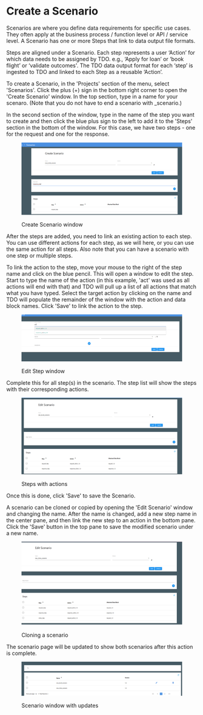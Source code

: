 # Create a Scenario

Scenarios are where you define data requirements for specific use cases. They often apply at the business process / function level or API / service level. A Scenario has one or more Steps that link to data output file formats.

Steps are aligned under a Scenario. Each step represents a user ‘Action’ for which data needs to be assigned by TDO. e.g., ‘Apply for loan’ or ‘book flight’ or ‘validate outcomes'. The TDO data output format for each ‘step’ is ingested to TDO and linked to each Step as a reusable ‘Action’.

To create a Scenario, in the 'Projects' section of the menu, select 'Scenarios'.  Click the plus (+) sign in the bottom right corner to open the 'Create Scenario' window.  In the top section, type in a name for your scenaro.  (Note that you do not have to end a scenario with \_scenario.)

In the second section of the window, type in the name of the step you want to create and then click the blue plus sign to the left to add it to the 'Steps' section in the bottom of the window.  For this case, we have two steps - one for the request and one for the response.

<figure><img src="../../../../.gitbook/assets/image (9) (1) (1) (1).png" alt=""><figcaption><p>Create Scenario window</p></figcaption></figure>

After the steps are added, you need to link an existing action to each step.  You can use different actions for each step, as we will here, or you can use the same action for all steps.  Also note that you can have a scenario with one step or multiple steps. &#x20;

To link the action to the step, move your mouse to the right of the step name and click on the blue pencil.  This will open a window to edit the step.  Start to type the name of the action (in this example, 'act' was used as all actions will end with that) and TDO will pull up a list of all actions that match what you have typed.  Select the target action by clicking on the name and TDO will populate the remainder of the window with the action and data block names.  Click 'Save' to link the action to the step.

<figure><img src="../../../../.gitbook/assets/image (10) (1) (1) (1).png" alt=""><figcaption><p>Edit Step window</p></figcaption></figure>

Complete this for all step(s) in the scenario.  The step list will show the steps with their corresponding actions.

<figure><img src="../../../../.gitbook/assets/image (11) (1) (1) (1).png" alt=""><figcaption><p>Steps with actions </p></figcaption></figure>

Once this is done, click 'Save' to save the Scenario.

A scenario can be cloned or copied by opening the 'Edit Scenario' window and changing the name.  After the name is changed, add a new step name in the center pane, and then link the new step to an action in the bottom pane. Click the 'Save' button in the top pane to save the modified scenario under a new name.

<figure><img src="../../../../.gitbook/assets/image (12) (1) (1) (1).png" alt=""><figcaption><p>Cloning a scenario</p></figcaption></figure>

The scenario page will be updated to show both scenarios after this action is complete.

<figure><img src="../../../../.gitbook/assets/image (13) (1) (1) (1).png" alt=""><figcaption><p>Scenario window with updates</p></figcaption></figure>
